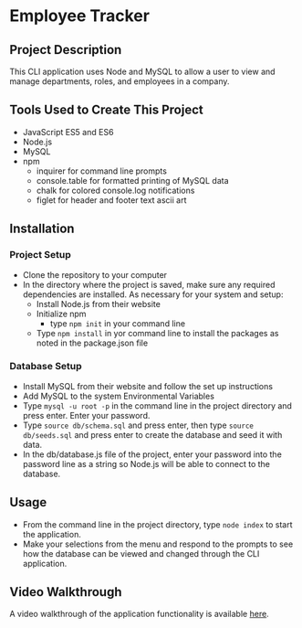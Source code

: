 # Employee Tracker

## Project Description
This CLI application uses Node and MySQL to allow a user to view and manage departments, roles, and employees in a company.

## Tools Used to Create This Project
* JavaScript ES5 and ES6
* Node.js
* MySQL
* npm
    * inquirer for command line prompts
    * console.table for formatted printing of MySQL data
    * chalk for colored console.log notifications
    * figlet for header and footer text ascii art

## Installation

### Project Setup
* Clone the repository to your computer
* In the directory where the project is saved, make sure any required dependencies are installed. As necessary for your system and setup:
    * Install Node.js from their website
    * Initialize npm
        * type `npm init` in your command line
    * Type `npm install` in yor command line to install the packages as noted in the package.json file

### Database Setup
* Install MySQL from their website and follow the set up instructions
* Add MySQL to the system Environmental Variables
* Type `mysql -u root -p` in the command line in the project directory and press enter. Enter your password. 
* Type `source db/schema.sql` and press enter, then type `source db/seeds.sql` and press enter to create the database and seed it with data.
* In the db/database.js file of the project, enter your password into the password line as a string so Node.js will be able to connect to the database.

## Usage
* From the command line in the project directory, type `node index` to start the application.
* Make your selections from the menu and respond to the prompts to see how the database can be viewed and changed through the CLI application.

## Video Walkthrough
A video walkthrough of the application functionality is available [here](#).

